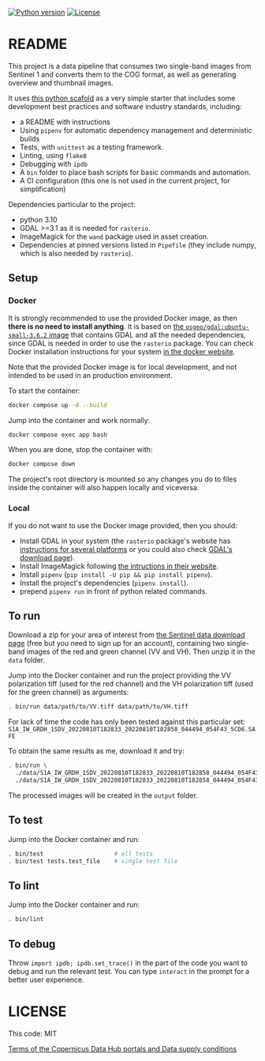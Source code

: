 [![Python version](https://badgen.net/badge/python/3.10/green)](Pipfile)
[![License](https://img.shields.io/github/license/octopusinvitro/image-pipeline)](https://github.com/octopusinvitro/image-pipeline/blob/main/LICENSE.md)


# README

This project is a data pipeline that consumes two single-band images from Sentinel 1 and converts them to the COG format, as well as generating overview and thumbnail images.

It uses [this python scafold](https://github.com/octopusinvitro/python-scafold) as a very simple starter that includes some development best practices and software industry standards, including:

* a README with instructions
* Using `pipenv` for automatic dependency management and deterministic builds
* Tests, with `unittest` as a testing framework.
* Linting, using `flake8`
* Debugging with `ipdb`
* A `bin` folder to place bash scripts for basic commands and automation.
* A CI configuration (this one is not used in the current project, for simplification)

Dependencies particular to the project:
* python 3.10
* GDAL >=3.1 as it is needed for `rasterio`.
* ImageMagick for the `wand` package used in asset creation.
* Dependencies at pinned versions listed in `Pipefile` (they include numpy, which is also needed by `rasterio`).

## Setup

### Docker

It is strongly recommended to use the provided Docker image, as then **there is no need to install anything**.  It is based on [the `osgeo/gdal:ubuntu-small-3.6.2` image](https://hub.docker.com/layers/osgeo/gdal/ubuntu-small-3.6.2/images/sha256-f168d11d3afdbe48f7bd99004439d6692f8ad47fa936155d93b54dd04000eb0f?context=explore) that contains GDAL and all the needed dependencies, since GDAL is needed in order to use the `rasterio` package. You can check Docker installation instructions for your system [in the docker website](https://docs.docker.com/get-docker/).

Note that the provided Docker image is for local development, and not intended to be used in an production environment.

To start the container:

```bash
docker compose up -d --build
```

Jump into the container and work normally:

```bash
docker compose exec app bash
```

When you are done, stop the container with:

```bash
docker compose down
```

The project's root directory is mounted so any changes you do to files inside the container will also happen locally and viceversa.

### Local

If you do not want to use the Docker image provided, then you should:

* Install GDAL in your system (the `rasterio` package's website has [instructions for several platforms](https://rasterio.readthedocs.io/en/latest/installation.html) or you could also check [GDAL's download page](https://gdal.org/download.html)).
* Install ImageMagick following [the intructions in their website](https://imagemagick.org/script/download.php).
* Install `pipenv` (`pip install -U pip && pip install pipenv`).
* Install the project's dependencies (`pipenv install`).
* prepend `pipenv run` in front of python related commands.


## To run

Download a zip for your area of interest from [the Sentinel data download page](https://scihub.copernicus.eu/dhus/#/home) (free but you need to sign up for an account), containing two single-band images of the red and green channel (VV and VH). Then unzip it in the `data` folder.

Jump into the Docker container and run the project providing the VV polarization tiff (used for the red channel) and the VH polarization tiff (used for the green channel) as arguments:

```sh
. bin/run data/path/to/VV.tiff data/path/to/VH.tiff
```

For lack of time the code has only been tested against this particular set: `S1A_IW_GRDH_1SDV_20220810T182833_20220810T182858_044494_054F43_5CD6.SAFE`

To obtain the same results as me, download it and try:

```sh
. bin/run \
  ./data/S1A_IW_GRDH_1SDV_20220810T182833_20220810T182858_044494_054F43_5CD6.SAFE/measurement/s1a-iw-grd-vv-20220810t182833-20220810t182858-044494-054f43-001.tiff \
  ./data/S1A_IW_GRDH_1SDV_20220810T182833_20220810T182858_044494_054F43_5CD6.SAFE/measurement/s1a-iw-grd-vh-20220810t182833-20220810t182858-044494-054f43-002.tiff
```

The processed images will be created in the `output` folder.

## To test

Jump into the Docker container and run:

```sh
. bin/test                    # all tests
. bin/test tests.test_file    # single test file
```

## To lint

Jump into the Docker container and run:

```sh
. bin/lint
```

## To debug

Throw `import ipdb; ipdb.set_trace()` in the part of the code you want to debug and run the relevant test. You can type `interact` in the prompt for a better user experience.

# LICENSE

This code: MIT

[Terms of the Copernicus Data Hub portals and Data supply conditions](https://scihub.copernicus.eu/twiki/do/view/SciHubWebPortal/TermsConditions)
